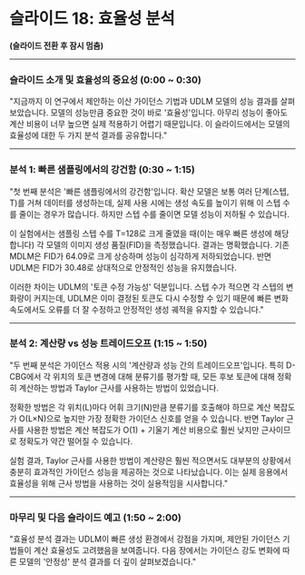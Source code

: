 # 슬라이드 18: 효율성 분석

**(슬라이드 전환 후 잠시 멈춤)**

---

### **슬라이드 소개 및 효율성의 중요성 (0:00 ~ 0:30)**

"지금까지 이 연구에서 제안하는 이산 가이던스 기법과 UDLM 모델의 성능 결과를 살펴보았습니다. 모델의 성능만큼 중요한 것이 바로 '효율성'입니다. 아무리 성능이 좋아도 계산 비용이 너무 높으면 실제 적용하기 어렵기 때문입니다. 이 슬라이드에서는 모델의 효율성에 대한 두 가지 분석 결과를 공유합니다."

---

### **분석 1: 빠른 샘플링에서의 강건함 (0:30 ~ 1:15)**

"첫 번째 분석은 '빠른 샘플링에서의 강건함'입니다. 확산 모델은 보통 여러 단계(스텝, T)를 거쳐 데이터를 생성하는데, 실제 사용 시에는 생성 속도를 높이기 위해 이 스텝 수를 줄이는 경우가 많습니다. 하지만 스텝 수를 줄이면 모델 성능이 저하될 수 있습니다.

이 실험에서는 샘플링 스텝 수를 T=128로 크게 줄였을 때(이는 매우 빠른 생성에 해당합니다) 각 모델의 이미지 생성 품질(FID)을 측정했습니다. 결과는 명확했습니다. 기존 MDLM은 FID가 64.09로 크게 상승하며 성능이 심각하게 저하되었습니다. 반면 UDLM은 FID가 30.48로 상대적으로 안정적인 성능을 유지했습니다.

이러한 차이는 UDLM의 '토큰 수정 가능성' 덕분입니다. 스텝 수가 적으면 각 스텝의 변화량이 커지는데, UDLM은 이미 결정된 토큰도 다시 수정할 수 있기 때문에 빠른 변화 속도에서도 오류를 더 잘 수정하고 안정적인 생성 궤적을 유지할 수 있습니다."

---

### **분석 2: 계산량 vs 성능 트레이드오프 (1:15 ~ 1:50)**

"두 번째 분석은 가이던스 적용 시의 '계산량과 성능 간의 트레이드오프'입니다. 특히 D-CBG에서 각 위치의 토큰 변경에 대해 분류기를 평가할 때, 모든 후보 토큰에 대해 정확히 계산하는 방법과 Taylor 근사를 사용하는 방법이 있었습니다.

정확한 방법은 각 위치(L)마다 어휘 크기(N)만큼 분류기를 호출해야 하므로 계산 복잡도가 O(L×N)으로 높지만 가장 정확한 가이던스 신호를 얻을 수 있습니다. 반면 Taylor 근사를 사용한 방법은 계산 복잡도가 O(1) + 기울기 계산 비용으로 훨씬 낮지만 근사이므로 정확도가 약간 떨어질 수 있습니다.

실험 결과, Taylor 근사를 사용한 방법이 계산량은 훨씬 적으면서도 대부분의 상황에서 충분히 효과적인 가이던스 성능을 제공하는 것으로 나타났습니다. 이는 실제 응용에서 효율성을 위해 근사 방법을 사용하는 것이 실용적임을 시사합니다."

---

### **마무리 및 다음 슬라이드 예고 (1:50 ~ 2:00)**

"효율성 분석 결과는 UDLM이 빠른 생성 환경에서 강점을 가지며, 제안된 가이던스 기법들이 계산 효율성도 고려했음을 보여줍니다. 다음 장에서는 가이던스 강도 변화에 따른 모델의 '안정성' 분석 결과를 더 깊이 살펴보겠습니다."
